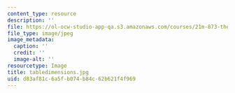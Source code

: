 ```yaml
---
content_type: resource
description: ''
file: https://ol-ocw-studio-app-qa.s3.amazonaws.com/courses/21m-873-theater-arts-topics-fall-2004-january-iap-2005/d83af81c6a5fb074b84c62b621f4f969_tabledimensions.jpg
file_type: image/jpeg
image_metadata:
  caption: ''
  credit: ''
  image-alt: ''
resourcetype: Image
title: tabledimensions.jpg
uid: d83af81c-6a5f-b074-b84c-62b621f4f969
---
```

